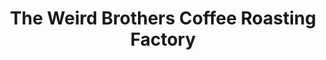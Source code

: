 ---
title: "The Weird Brothers Coffee Roasting Factory"
url: /herndon/the-weird-brothers-coffee-roasting-factory/
shop: Kaffee
---